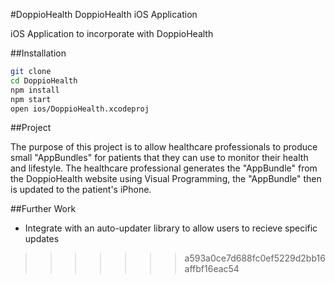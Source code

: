 #DoppioHealth
DoppioHealth iOS Application

iOS Application to incorporate with DoppioHealth

##Installation
```bash
git clone
cd DoppioHealth
npm install
npm start
open ios/DoppioHealth.xcodeproj
```

##Project

The purpose of this project is to allow healthcare professionals to produce small "AppBundles" for patients that they can use to monitor their health and lifestyle. The healthcare professional generates the "AppBundle" from the DoppioHealth website using Visual Programming, the "AppBundle" then is updated to the patient's iPhone. 

##Further Work

- Integrate with an auto-updater library to allow users to recieve specific updates

>>>>>>> a593a0ce7d688fc0ef5229d2bb16affbf16eac54
